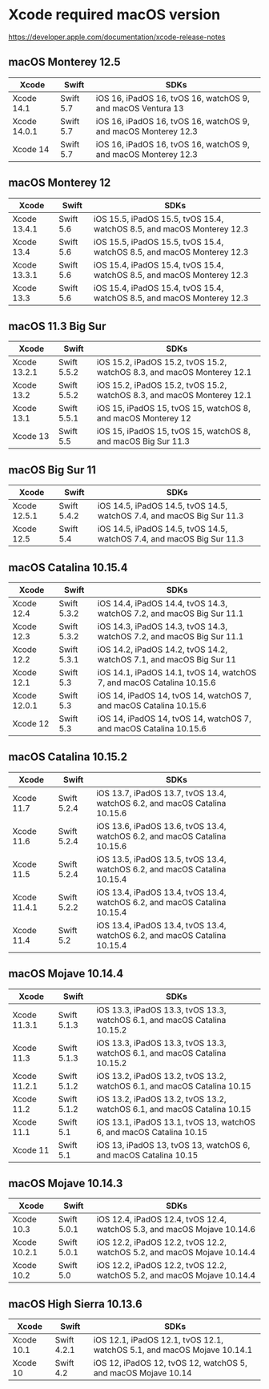 # Xcode required macOS version

https://developer.apple.com/documentation/xcode-release-notes

## macOS Monterey 12.5

Xcode | Swift | SDKs
--- | --- | ---
Xcode 14.1 | Swift 5.7 | iOS 16, iPadOS 16, tvOS 16, watchOS 9, and macOS Ventura 13
Xcode 14.0.1 | Swift 5.7 | iOS 16, iPadOS 16, tvOS 16, watchOS 9, and macOS Monterey 12.3
Xcode 14 | Swift 5.7 | iOS 16, iPadOS 16, tvOS 16, watchOS 9, and macOS Monterey 12.3

## macOS Monterey 12

Xcode | Swift | SDKs
--- | --- | ---
Xcode 13.4.1 | Swift 5.6 | iOS 15.5, iPadOS 15.5, tvOS 15.4, watchOS 8.5, and macOS Monterey 12.3
Xcode 13.4 | Swift 5.6 | iOS 15.5, iPadOS 15.5, tvOS 15.4, watchOS 8.5, and macOS Monterey 12.3
Xcode 13.3.1 | Swift 5.6 | iOS 15.4, iPadOS 15.4, tvOS 15.4, watchOS 8.5, and macOS Monterey 12.3
Xcode 13.3 | Swift 5.6 | iOS 15.4, iPadOS 15.4, tvOS 15.4, watchOS 8.5, and macOS Monterey 12.3

## macOS 11.3 Big Sur

Xcode | Swift | SDKs
--- | --- | ---
Xcode 13.2.1 | Swift 5.5.2 | iOS 15.2, iPadOS 15.2, tvOS 15.2, watchOS 8.3, and macOS Monterey 12.1
Xcode 13.2 | Swift 5.5.2 | iOS 15.2, iPadOS 15.2, tvOS 15.2, watchOS 8.3, and macOS Monterey 12.1
Xcode 13.1 | Swift 5.5.1 | iOS 15, iPadOS 15, tvOS 15, watchOS 8, and macOS Monterey 12
Xcode 13 | Swift 5.5 | iOS 15, iPadOS 15, tvOS 15, watchOS 8, and macOS Big Sur 11.3

## macOS Big Sur 11

Xcode | Swift | SDKs
--- | --- | ---
Xcode 12.5.1 | Swift 5.4.2 | iOS 14.5, iPadOS 14.5, tvOS 14.5, watchOS 7.4, and macOS Big Sur 11.3
Xcode 12.5 | Swift 5.4 | iOS 14.5, iPadOS 14.5, tvOS 14.5, watchOS 7.4, and macOS Big Sur 11.3

## macOS Catalina 10.15.4

Xcode | Swift | SDKs
--- | --- | ---
Xcode 12.4 | Swift 5.3.2 | iOS 14.4, iPadOS 14.4, tvOS 14.3, watchOS 7.2, and macOS Big Sur 11.1
Xcode 12.3 | Swift 5.3.2 | iOS 14.3, iPadOS 14.3, tvOS 14.3, watchOS 7.2, and macOS Big Sur 11.1
Xcode 12.2 | Swift 5.3.1 | iOS 14.2, iPadOS 14.2, tvOS 14.2, watchOS 7.1, and macOS Big Sur 11
Xcode 12.1 | Swift 5.3 | iOS 14.1, iPadOS 14.1, tvOS 14, watchOS 7, and macOS Catalina 10.15.6
Xcode 12.0.1 | Swift 5.3 | iOS 14, iPadOS 14, tvOS 14, watchOS 7, and macOS Catalina 10.15.6
Xcode 12 | Swift 5.3 | iOS 14, iPadOS 14, tvOS 14, watchOS 7, and macOS Catalina 10.15.6

## macOS Catalina 10.15.2

Xcode | Swift | SDKs
--- | --- | ---
Xcode 11.7 | Swift 5.2.4 | iOS 13.7, iPadOS 13.7, tvOS 13.4, watchOS 6.2, and macOS Catalina 10.15.6
Xcode 11.6 | Swift 5.2.4 | iOS 13.6, iPadOS 13.6, tvOS 13.4, watchOS 6.2, and macOS Catalina 10.15.6
Xcode 11.5 | Swift 5.2.4 | iOS 13.5, iPadOS 13.5, tvOS 13.4, watchOS 6.2, and macOS Catalina 10.15.4
Xcode 11.4.1 | Swift 5.2.2 | iOS 13.4, iPadOS 13.4, tvOS 13.4, watchOS 6.2, and macOS Catalina 10.15.4
Xcode 11.4 | Swift 5.2 | iOS 13.4, iPadOS 13.4, tvOS 13.4, watchOS 6.2, and macOS Catalina 10.15.4

## macOS Mojave 10.14.4

Xcode | Swift | SDKs
--- | --- | ---
Xcode 11.3.1 | Swift 5.1.3 | iOS 13.3, iPadOS 13.3, tvOS 13.3, watchOS 6.1, and macOS Catalina 10.15.2
Xcode 11.3 | Swift 5.1.3 | iOS 13.3, iPadOS 13.3, tvOS 13.3, watchOS 6.1, and macOS Catalina 10.15.2
Xcode 11.2.1 | Swift 5.1.2 | iOS 13.2, iPadOS 13.2, tvOS 13.2, watchOS 6.1, and macOS Catalina 10.15
Xcode 11.2 | Swift 5.1.2 | iOS 13.2, iPadOS 13.2, tvOS 13.2, watchOS 6.1, and macOS Catalina 10.15
Xcode 11.1 | Swift 5.1 | iOS 13.1, iPadOS 13.1, tvOS 13, watchOS 6, and macOS Catalina 10.15
Xcode 11 | Swift 5.1 | iOS 13, iPadOS 13, tvOS 13, watchOS 6, and macOS Catalina 10.15

## macOS Mojave 10.14.3

Xcode | Swift | SDKs
--- | --- | ---
Xcode 10.3 | Swift 5.0.1 | iOS 12.4, iPadOS 12.4, tvOS 12.4, watchOS 5.3, and macOS Mojave 10.14.6
Xcode 10.2.1 | Swift 5.0.1 | iOS 12.2, iPadOS 12.2, tvOS 12.2, watchOS 5.2, and macOS Mojave 10.14.4
Xcode 10.2 | Swift 5.0 | iOS 12.2, iPadOS 12.2, tvOS 12.2, watchOS 5.2, and macOS Mojave 10.14.4

## macOS High Sierra 10.13.6

Xcode | Swift | SDKs
--- | --- | ---
Xcode 10.1 | Swift 4.2.1 | iOS 12.1, iPadOS 12.1, tvOS 12.1, watchOS 5.1, and macOS Mojave 10.14.1
Xcode 10 | Swift 4.2 | iOS 12, iPadOS 12, tvOS 12, watchOS 5, and macOS Mojave 10.14
